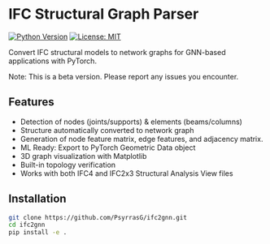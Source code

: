 # IFC Structural Graph Parser

[![Python Version](https://img.shields.io/badge/python-3.9+-blue.svg)](https://www.python.org/)
[![License: MIT](https://img.shields.io/badge/License-MIT-yellow.svg)](https://opensource.org/licenses/MIT)

Convert IFC structural models to network graphs for GNN-based applications with PyTorch.

Note: This is a beta version. Please report any issues you encounter.

## Features
- Detection of nodes (joints/supports) & elements (beams/columns)
- Structure automatically converted to network graph
- Generation of node feature matrix, edge features, and adjacency matrix. 
- ML Ready: Export to PyTorch Geometric Data object
- 3D graph visualization with Matplotlib
- Built-in topology verification
- Works with both IFC4 and IFC2x3 Structural Analysis View files

## Installation
```bash
git clone https://github.com/PsyrrasG/ifc2gnn.git
cd ifc2gnn
pip install -e .
